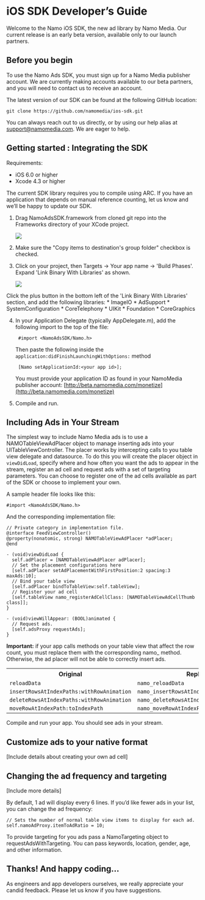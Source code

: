 iOS SDK Developer’s Guide
=============================

Welcome to the Namo iOS SDK, the new ad library by Namo Media. Our current release is an early beta version, available only to our launch partners.

Before you begin
----------------

To use the Namo Ads SDK, you must sign up for a Namo Media publisher account. We are currently making accounts available to our beta partners, and you will need to contact us to receive an account.

The latest version of our SDK can be found at the following GitHub location:

    git clone https://github.com/namomedia/ios-sdk.git

You can always reach out to us directly, or by using our help alias at support@namomedia.com. We are eager to help.


Getting started : Integrating the SDK
-------------------------------------

Requirements:

  * iOS 6.0 or higher
  * Xcode 4.3 or higher

The current SDK library requires you to compile using ARC. If you have an application that depends on manual reference counting, let us know and we’ll be happy to update our SDK.

1. Drag NamoAdsSDK.framework from cloned git repo into the Frameworks directory of your XCode project.

    <img src="docs/Images/ios-drag-framework.png" />

2. Make sure the "Copy items to destination's group folder" checkbox is checked.

3. Click on your project, then Targets → Your app name → 'Build Phases'. Expand 'Link Binary With Libraries' as shown.

    <img src="docs/Images/ios-link-binaries.jpeg" />

 Click the plus button in the bottom left of the 'Link Binary With Libraries' section, and add the following libraries:
    * ImageIO
    * AdSupport
    * SystemConfiguration
    * CoreTelephony
    * UIKit
    * Foundation
    * CoreGraphics

4. In your Application Delegate (typically AppDelegate.m), add the following import to the top of the file:

        #import <NamoAdsSDK/Namo.h>

    Then paste the following inside the `application:didFinishLaunchingWithOptions:` method

        [Namo setApplicationId:<your app id>];

    You must provide your application ID as found in your NamoMedia publisher account: [http://beta.namomedia.com/monetize](http://beta.namomedia.com/monetize)

5. Compile and run.

Including Ads in Your Stream
----------------------------

The simplest way to include Namo Media ads is to use a NAMOTableViewAdPlacer object to manage inserting ads into your UITableViewController. The placer works by intercepting calls to you table view delegate and datasource. To do this you will create the placer object in `viewDidLoad`, specify where and how often you want the ads to appear in the stream, register an ad cell and request ads with a set of targeting parameters. You can choose to register one of the ad cells available as part of the SDK or choose to implement your own.

A sample header file looks like this:

    #import <NamoAdsSDK/Namo.h>

And the corresponding implementation file:

    // Private category in implementation file.
    @interface FeedViewController()
    @property(nonatomic, strong) NAMOTableViewAdPlacer *adPlacer;
    @end

    - (void)viewDidLoad {
      self.adPlacer = [NAMOTableViewAdPlacer adPlacer];
      // Set the placement configurations here
      [self.adPlacer setAdPlacementWithFirstPosition:2 spacing:3 maxAds:10];
      // Bind your table view
      [self.adPlacer bindToTableView:self.tableView];
      // Register your ad cell
      [self.tableView namo_registerAdCellClass: [NAMOTableViewAdCellThumb class]];
    }

    - (void)viewWillAppear: (BOOL)animated {
      // Request ads.
      [self.adsProxy requestAds];
    }


**Important:** if your app calls methods on your table view that affect the row count, you must replace them with the corresponding namo_ method. Otherwise, the ad placer will not be able to correctly insert ads.
<table><tr>
  <th>Original</th>
  <th>Replacement</th>
</tr><tr>
  <td><code>reloadData</code></td>
  <td><code>namo_reloadData</code></td>
</tr><tr>
  <td><code>insertRowsAtIndexPaths:withRowAnimation</code></td>
  <td><code>namo_insertRowsAtIndexPaths:withRowAnimation</code></td>
</tr><tr>
  <td><code>deleteRowsAtIndexPaths:withRowAnimation</code></td>
  <td><code>namo_deleteRowsAtIndexPaths:withRowAnimation</code></td>
</tr><tr>
  <td><code>moveRowAtIndexPath:toIndexPath</code></td>
  <td><code>namo_moveRowAtIndexPath:toIndexPath</code></td>
</tr>
</table>
Compile and run your app. You should see ads in your stream.

Customize ads to your native format
-----------------------------------

[Include details about creating your own ad cell]


Changing the ad frequency and targeting
---------------------------------------

[Include more details]

By default, 1 ad will display every 6 lines. If you’d like fewer ads in your list, you can change the ad frequency:

    // Sets the number of normal table view items to display for each ad.
    self.namoAdProxy.itemToAdRatio = 10;

To provide targeting for you ads pass a NamoTargeting object to requestAdsWithTargeting. You can pass keywords, location, gender, age, and other information.

Thanks! And happy coding...
---------------------------

As engineers and app developers ourselves, we really appreciate your candid feedback. Please let us know if you have suggestions.

